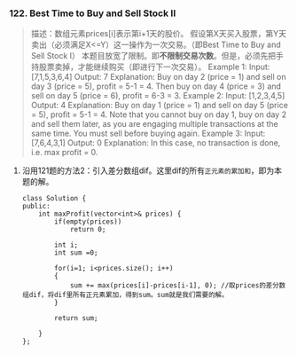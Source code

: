 

### 122. Best Time to Buy and Sell Stock II
>描述：数组元素prices[i]表示第i+1天的股价。
假设第X天买入股票，第Y天卖出（必须满足X<=Y）这一操作为一次交易。（即Best Time to Buy and Sell Stock I）
本题目放宽了限制。即**不限制交易次数**。但是，必须先把手持股票卖掉，才能继续购买（即进行下一次交易）。
>Example 1:
Input: [7,1,5,3,6,4]
Output: 7
Explanation: Buy on day 2 (price = 1) and sell on day 3 (price = 5), profit = 5-1 = 4.
             Then buy on day 4 (price = 3) and sell on day 5 (price = 6), profit = 6-3 = 3.
Example 2:
Input: [1,2,3,4,5]
Output: 4
Explanation: Buy on day 1 (price = 1) and sell on day 5 (price = 5), profit = 5-1 = 4.
             Note that you cannot buy on day 1, buy on day 2 and sell them later, as you are
             engaging multiple transactions at the same time. You must sell before buying again.
Example 3:
Input: [7,6,4,3,1]
Output: 0
Explanation: In this case, no transaction is done, i.e. max profit = 0.

1. 沿用121题的方法2：引入差分数组dif。这里dif的所有`正元素的累加和`，即为本题的解。

    ```
    class Solution {
    public:
        int maxProfit(vector<int>& prices) {
            if(empty(prices))
                return 0;
            
            int i;
            int sum =0;
            
            for(i=1; i<prices.size(); i++)
            {
                sum += max(prices[i]-prices[i-1], 0); //取prices的差分数组dif，将dif里所有正元素累加，得到sum。sum就是我们需要的解。
            }
            
            return sum;
            
        }
    };
    ```